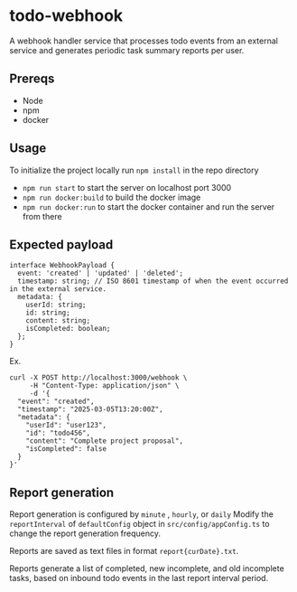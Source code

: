# todo-webhook

A webhook handler service that processes todo events from an external service and generates periodic task summary reports per user.

## Prereqs
- Node
- npm
- docker

## Usage
To initialize the project locally run `npm install` in the repo directory

- `npm run start` to start the server on localhost port 3000
- `npm run docker:build` to build the docker image
- `npm run docker:run` to start the docker container and run the server from there

## Expected payload
```
interface WebhookPayload {
  event: 'created' | 'updated' | 'deleted';
  timestamp: string; // ISO 8601 timestamp of when the event occurred in the external service. 
  metadata: {
    userId: string;
    id: string;
    content: string;
    isCompleted: boolean;
  };
}
```

Ex.
```
curl -X POST http://localhost:3000/webhook \
     -H "Content-Type: application/json" \
     -d '{
  "event": "created",
  "timestamp": "2025-03-05T13:20:00Z",
  "metadata": {
    "userId": "user123",
    "id": "todo456",
    "content": "Complete project proposal",
    "isCompleted": false
  }
}'
```

## Report generation
Report generation is configured by `minute` , `hourly`, or `daily`
Modify the `reportInterval` of `defaultConfig` object in `src/config/appConfig.ts` to change the report generation frequency.

Reports are saved as text files in format `report{curDate}.txt`.

Reports generate a list of completed, new incomplete, and old incomplete tasks, based on inbound todo events in the last report interval period. 
